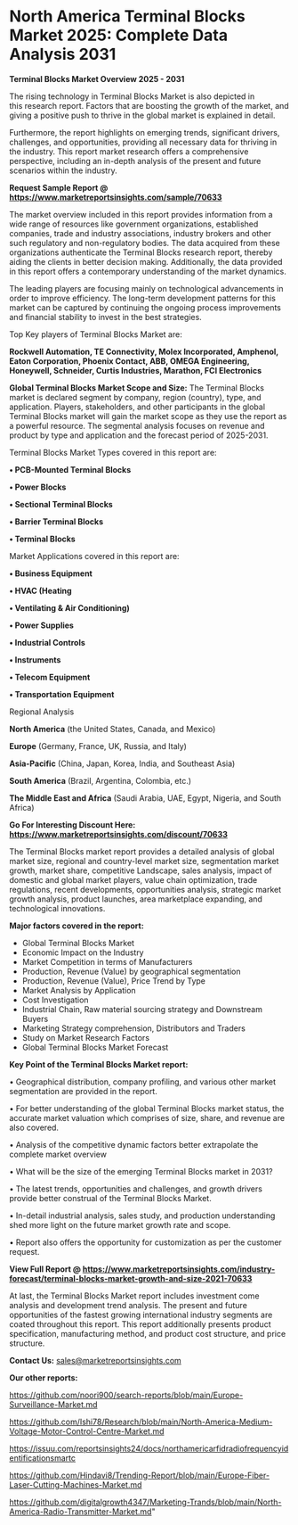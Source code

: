 # North America Terminal Blocks Market 2025: Complete Data Analysis 2031

<Strong> Terminal Blocks Market Overview 2025 - 2031</strong>

The rising technology in Terminal Blocks Market is also depicted in this research report. Factors that are boosting the growth of the market, and giving a positive push to thrive in the global market is explained in detail.

Furthermore, the report highlights on emerging trends, significant drivers, challenges, and opportunities, providing all necessary data for thriving in the industry. This report market research offers a comprehensive perspective, including an in-depth analysis of the present and future scenarios within the industry.

<strong>Request Sample Report @ <a href=https://www.marketreportsinsights.com/sample/70633>https://www.marketreportsinsights.com/sample/70633</a></strong>

The market overview included in this report provides information from a wide range of resources like government organizations, established companies, trade and industry associations, industry brokers and other such regulatory and non-regulatory bodies. The data acquired from these organizations authenticate the Terminal Blocks research report, thereby aiding the clients in better decision making. Additionally, the data provided in this report offers a contemporary understanding of the market dynamics.

The leading players are focusing mainly on technological advancements in order to improve efficiency. The long-term development patterns for this market can be captured by continuing the ongoing process improvements and financial stability to invest in the best strategies.

Top Key players of Terminal Blocks Market are:

<strong>Rockwell Automation, TE Connectivity, Molex Incorporated, Amphenol, Eaton Corporation, Phoenix Contact, ABB, OMEGA Engineering, Honeywell, Schneider, Curtis Industries, Marathon, FCI Electronics</strong>

<strong><b>Global Terminal Blocks Market Scope and Size:</b></strong>
The Terminal Blocks market is declared segment by company, region (country), type, and application. Players, stakeholders, and other participants in the global Terminal Blocks market will gain the market scope as they use the report as a powerful resource. The segmental analysis focuses on revenue and product by type and application and the forecast period of 2025-2031.

Terminal Blocks Market Types covered in this report are:

<strong>• PCB-Mounted Terminal Blocks

• Power Blocks

• Sectional Terminal Blocks

• Barrier Terminal Blocks

• Terminal Blocks</strong>

Market Applications covered in this report are:

<strong>• Business Equipment

• HVAC (Heating

• Ventilating & Air Conditioning)

• Power Supplies

• Industrial Controls

• Instruments

• Telecom Equipment

• Transportation Equipment</strong> 

Regional Analysis

<strong>North America</strong> (the United States, Canada, and Mexico)

<strong>Europe</strong> (Germany, France, UK, Russia, and Italy)

<strong>Asia-Pacific</strong> (China, Japan, Korea, India, and Southeast Asia)

<strong>South America</strong> (Brazil, Argentina, Colombia, etc.)

<strong>The Middle East and Africa</strong> (Saudi Arabia, UAE, Egypt, Nigeria, and South Africa)

<strong>Go For Interesting Discount Here: <a href=https://www.marketreportsinsights.com/discount/70633>https://www.marketreportsinsights.com/discount/70633</a></strong>

The Terminal Blocks market report provides a detailed analysis of global market size, regional and country-level market size, segmentation market growth, market share, competitive Landscape, sales analysis, impact of domestic and global market players, value chain optimization, trade regulations, recent developments, opportunities analysis, strategic market growth analysis, product launches, area marketplace expanding, and technological innovations.

<strong><b>Major factors covered in the report:</b></strong>
<ul>
  <li>Global Terminal Blocks Market </li>
  <li>Economic Impact on the Industry</li>
  <li>Market Competition in terms of Manufacturers</li>
  <li>Production, Revenue (Value) by geographical segmentation</li>
  <li>Production, Revenue (Value), Price Trend by Type</li>
  <li>Market Analysis by Application</li>
  <li>Cost Investigation</li>
  <li>Industrial Chain, Raw material sourcing strategy and Downstream Buyers</li>
  <li>Marketing Strategy comprehension, Distributors and Traders</li>
  <li>Study on Market Research Factors</li>
  <li>Global Terminal Blocks Market Forecast</li>
</ul>

<strong><b>Key Point of the Terminal Blocks Market report:</b></strong>

• Geographical distribution, company profiling, and various other market segmentation are provided in the report.

• For better understanding of the global Terminal Blocks market status, the accurate market valuation which comprises of size, share, and revenue are also covered.

• Analysis of the competitive dynamic factors better extrapolate the complete market overview

• What will be the size of the emerging Terminal Blocks market in 2031?

• The latest trends, opportunities and challenges, and growth drivers provide better construal of the Terminal Blocks Market.

• In-detail industrial analysis, sales study, and production understanding shed more light on the future market growth rate and scope.

• Report also offers the opportunity for customization as per the customer request.

<strong><b>View Full Report @ <a href=https://www.marketreportsinsights.com/industry-forecast/terminal-blocks-market-growth-and-size-2021-70633>https://www.marketreportsinsights.com/industry-forecast/terminal-blocks-market-growth-and-size-2021-70633</a></b></strong>


At last, the Terminal Blocks Market report includes investment come analysis and development trend analysis. The present and future opportunities of the fastest growing international industry segments are coated throughout this report. This report additionally presents product specification, manufacturing method, and product cost structure, and price structure.

<strong>Contact Us:</strong>
sales@marketreportsinsights.com

<strong>Our other reports:</strong>

<a href=https://github.com/noori900/search-reports/blob/main/Europe-Surveillance-Market.md>https://github.com/noori900/search-reports/blob/main/Europe-Surveillance-Market.md</a>

<a href=https://github.com/Ishi78/Research/blob/main/North-America-Medium-Voltage-Motor-Control-Centre-Market.md>https://github.com/Ishi78/Research/blob/main/North-America-Medium-Voltage-Motor-Control-Centre-Market.md</a>

<a href=https://issuu.com/reportsinsights24/docs/northamericarfidradiofrequencyidentificationsmartc>https://issuu.com/reportsinsights24/docs/northamericarfidradiofrequencyidentificationsmartc</a>

<a href=https://github.com/Hindavi8/Trending-Report/blob/main/Europe-Fiber-Laser-Cutting-Machines-Market.md>https://github.com/Hindavi8/Trending-Report/blob/main/Europe-Fiber-Laser-Cutting-Machines-Market.md</a>

<a href=https://github.com/digitalgrowth4347/Marketing-Trands/blob/main/North-America-Radio-Transmitter-Market.md>https://github.com/digitalgrowth4347/Marketing-Trands/blob/main/North-America-Radio-Transmitter-Market.md</a>"
